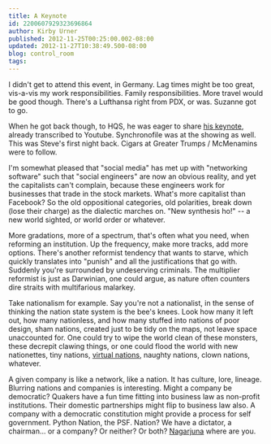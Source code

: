 ```yaml
---
title: A Keynote
id: 2200607929323696864
author: Kirby Urner
published: 2012-11-25T00:25:00.002-08:00
updated: 2012-11-27T10:38:49.500-08:00
blog: control_room
tags: 
---
```


I didn't get to attend this event, in Germany.  Lag times might be too great, vis-a-vis my work responsibilities.  Family responsibilities.  More travel would be good though.  There's a Lufthansa right from PDX, or was.  Suzanne got to go.

When he got back though, to HQS, he was eager to share [his keynote](http://holdenweb.blogspot.com/2012/11/building-new-communities.html), already transcribed to Youtube.  Synchronofile was at the showing as well.  This was Steve's first night back.  Cigars at Greater Trumps / McMenamins were to follow.

I'm somewhat pleased that "social media" has met up with "networking software" such that "social engineers" are now an obvious reality, and yet the capitalists can't complain, because these engineers work for businesses that trade in the stock markets.  What's more capitalist than Facebook?  So the old oppositional categories, old polarities, break down (lose their charge) as the dialectic marches on. "New synthesis ho!" -- a new world sighted, or world order or whatever.

More gradations, more of a spectrum, that's often what you need, when reforming an institution.  Up the frequency, make more tracks, add more options.  There's another reformist tendency that wants to starve, which quickly translates into "punish" and all the justifications that go with.  Suddenly you're surrounded by undeserving criminals.  The multiplier reformist is just as Darwinian, one could argue, as nature often counters dire straits with multifarious malarkey.

Take nationalism for example.  Say you're not a nationalist, in the sense of thinking the nation state system is the bee's knees.  Look how many it left out, how many nationless, and how many stuffed into nations of poor design, sham nations, created just to be tidy on the maps, not leave space unaccounted for.  One could try to wipe the world clean of these monsters, these decrepit clawing things, or one could flood the world with new nationettes, tiny nations, [virtual nations](http://mybizmo.blogspot.com/2011/01/states-in-flux.html), naughty nations, clown nations, whatever.

A given company is like a network, like a nation. It has culture, lore, lineage.  Blurring nations and companies is interesting.  Might a company be democratic?  Quakers have a fun time fitting into business law as non-profit institutions.  Their domestic partnerships might flip to business law also.  A company with a democratic constitution might provide a process for self government.  Python Nation, the PSF.  Nation?  We have a dictator, a chairman... or a company?  Or neither?  Or both?  [Nagarjuna](http://www.britannica.com/EBchecked/topic/401601/Nagarjuna) where are you.